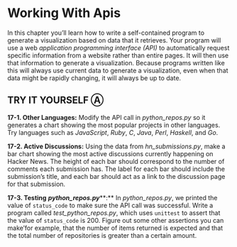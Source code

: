 # Working With Apis

In this chapter you’ll learn how to write a self-contained program to
generate a visualization based on data that it retrieves. Your program
will use a web *application programming interface (API)* to
automatically request specific information from a website rather than
entire pages. It will then use that information to generate a
visualization. Because programs written like this will always use
current data to generate a visualization, even when that data might be
rapidly changing, it will always be up to date.

## TRY IT YOURSELF Ⓐ

<span id="ch17exe1"></span>**17-1. Other Languages:** Modify the API
call in *python_repos.py* so it generates a chart showing the most
popular projects in other languages. Try languages such as *JavaScript*,
*Ruby*, *C*, *Java*, *Perl*, *Haskell*, and *Go*.

<span id="ch17exe2"></span>**17-2. Active Discussions:** Using the data
from *hn_submissions.py*, make a bar chart showing the most active
discussions currently happening on Hacker News. The height of each bar
should correspond to the number of comments each submission has. The
label for each bar should include the submission&rsquo;s title, and each bar
should act as a link to the discussion page for that submission.

<span id="ch17exe3"></span>**17-3. Testing** ***python_repos.py*****:**
In *python_repos.py*, we printed the value of `status_code` to make sure
the API call was successful. Write a program called
*test_python_repos.py*, which uses `unittest` to assert that the value
of `status_code` is 200. Figure out some other assertions you can
make&rsquo;for example, that the number of items returned is expected and that
the total number of repositories is greater than a certain amount.

